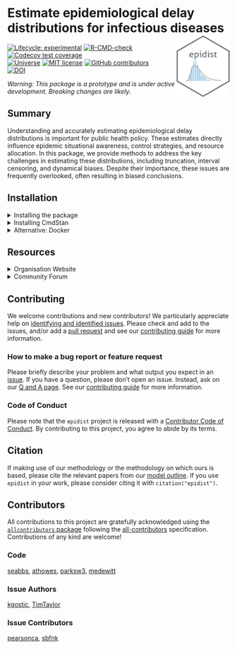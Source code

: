 
# Estimate epidemiological delay distributions for infectious diseases<a href='https://epidist.epinowcast.org'><img src='man/figures/logo.png' align="right" height="139" /></a>

<!-- badges: start -->

[![Lifecycle:
experimental](https://img.shields.io/badge/lifecycle-experimental-orange.svg)](https://www.tidyverse.org/lifecycle/#experimental)
[![R-CMD-check](https://github.com/epinowcast/epidist/workflows/R-CMD-check/badge.svg)](https://github.com/epinowcast/epidist/actions/workflows/R-CMD-check.yaml)
[![Codecov test
coverage](https://codecov.io/gh/epinowcast/epidist/branch/main/graph/badge.svg)](https://app.codecov.io/gh/epinowcast/epidist)
</br>
[![Universe](https://epinowcast.r-universe.dev/badges/epidist)](https://epinowcast.r-universe.dev/epidist)
[![MIT
license](https://img.shields.io/badge/License-MIT-blue.svg)](https://github.com/epinowcast/epidist/blob/master/LICENSE.md/)
[![GitHub
contributors](https://img.shields.io/github/contributors/epinowcast/epidist)](https://github.com/epinowcast/epidist/graphs/contributors)
</br>
[![DOI](https://zenodo.org/badge/422611952.svg)](https://zenodo.org/badge/latestdoi/422611952)
<!-- badges: end -->

*Warning: This package is a prototype and is under active development.
Breaking changes are likely.*

## Summary

Understanding and accurately estimating epidemiological delay
distributions is important for public health policy. These estimates
directly influence epidemic situational awareness, control strategies,
and resource allocation. In this package, we provide methods to address
the key challenges in estimating these distributions, including
truncation, interval censoring, and dynamical biases. Despite their
importance, these issues are frequently overlooked, often resulting in
biased conclusions.

## Installation

<details>
<summary>
Installing the package
</summary>

You can install the latest released version using the normal `R`
function, though you need to point to `r-universe` instead of CRAN:

``` r
install.packages(
  "epidist", repos = "https://epinowcast.r-universe.dev"
)
```

Alternatively, you can use the [`remotes`
package](https://remotes.r-lib.org/) to install the development version
from Github (warning! this version may contain breaking changes and/or
bugs):

``` r
remotes::install_github(
  "epinowcast/epidist", dependencies = TRUE
)
```

Similarly, you can install historical versions by specifying the release
tag (e.g. this installs
[`0.1.0`](https://github.com/epinowcast/epidist/releases/tag/v0.1.0)):

``` r
remotes::install_github(
  "epinowcast/epidist", dependencies = TRUE, ref = "v0.2.0"
)
```

*Note: You can also use that last approach to install a specific commit
if needed, e.g. if you want to try out a specific unreleased feature,
but not the absolute latest developmental version.*

</details>
<details>
<summary>
Installing CmdStan
</summary>

If you wish to do model fitting and nowcasting, you will need to install
[CmdStan](https://mc-stan.org/users/interfaces/cmdstan), which also
entails having a suitable C++ toolchain setup. We recommend using the
[`cmdstanr` package](https://mc-stan.org/cmdstanr/). The Stan team
provides instructions in the [*Getting started with
`cmdstanr`*](https://mc-stan.org/cmdstanr/articles/cmdstanr.html)
vignette, with other details and support at the [package
site](https://mc-stan.org/cmdstanr/), but the brief version is:

``` r
# if you not yet installed `epinowcast`, or you installed it without `Suggests` dependencies
install.packages("cmdstanr", repos = c("https://mc-stan.org/r-packages/", getOption("repos")))
# once `cmdstanr` is installed:
cmdstanr::install_cmdstan()
```

*Note: You can speed up CmdStan installation using the `cores` argument.
If you are installing a particular version of `epinowcast`, you may also
need to install a past version of CmdStan, which you can do with the
`version` argument.*

</details>
<details>
<summary>
Alternative: Docker
</summary>

We also provide a [Docker](https://www.docker.com/get-started/) image
with [`epinowcast` and all dependencies
installed](https://github.com/orgs/epinowcast/packages/container/package/epidist).
You can use this image to run `epidist` without installing dependencies.

</details>

## Resources

<details>
<summary>
Organisation Website
</summary>

Our [organisation website](https://www.epinowcast.org/) includes links
to other resources, [guest posts](https://www.epinowcast.org/blog.html),
and [seminar schedule](https://www.epinowcast.org/seminars.html) for
both upcoming and past recordings.

</details>
<details>
<summary>
Community Forum
</summary>

Our [community forum](https://community.epinowcast.org/) has areas for
[question and answer](https://community.epinowcast.org/c/interface/15)
and [considering new methods and
tools](https://community.epinowcast.org/c/projects/11), among others. If
you are generally interested in real-time analysis of infectious
disease, you may find this useful even if do not use `epinowcast`.

</details>

## Contributing

We welcome contributions and new contributors! We particularly
appreciate help on [identifying and identified
issues](https://github.com/epinowcast/epidist/issues). Please check and
add to the issues, and/or add a [pull
request](https://github.com/epinowcast/epidist/pulls) and see our
[contributing guide](CONTRIBUTING.md) for more information.

### How to make a bug report or feature request

Please briefly describe your problem and what output you expect in an
[issue](https://github.com/epinowcast/epidist/issues). If you have a
question, please don’t open an issue. Instead, ask on our [Q and A
page](https://github.com/epinowcast/dist/discussions/categories/q-a).
See our [contributing guide](CONTRIBUTING.md) for more information.

### Code of Conduct

Please note that the `epidist` project is released with a [Contributor
Code of Conduct](CODE_OF_CONDUCT.md). By contributing to this project,
you agree to abide by its terms.

## Citation

If making use of our methodology or the methodology on which ours is
based, please cite the relevant papers from our [model
outline](https://epidist.epinowcast.org/articles/model.html). If you use
`epidist` in your work, please consider citing it with
`citation("epidist")`.

## Contributors

<!-- ALL-CONTRIBUTORS-LIST:START - Do not remove or modify this section -->
<!-- prettier-ignore-start -->
<!-- markdownlint-disable -->

All contributions to this project are gratefully acknowledged using the
[`allcontributors`
package](https://github.com/ropenscilabs/allcontributors) following the
[all-contributors](https://allcontributors.org) specification.
Contributions of any kind are welcome!

### Code

<a href="https://github.com/epinowcast/epidist/commits?author=seabbs">seabbs</a>,
<a href="https://github.com/epinowcast/epidist/commits?author=athowes">athowes</a>,
<a href="https://github.com/epinowcast/epidist/commits?author=parksw3">parksw3</a>,
<a href="https://github.com/epinowcast/epidist/commits?author=medewitt">medewitt</a>

### Issue Authors

<a href="https://github.com/epinowcast/epidist/issues?q=is%3Aissue+author%3Akgostic">kgostic</a>,
<a href="https://github.com/epinowcast/epidist/issues?q=is%3Aissue+author%3ATimTaylor">TimTaylor</a>

### Issue Contributors

<a href="https://github.com/epinowcast/epidist/issues?q=is%3Aissue+commenter%3Apearsonca">pearsonca</a>,
<a href="https://github.com/epinowcast/epidist/issues?q=is%3Aissue+commenter%3Asbfnk">sbfnk</a>

<!-- markdownlint-enable -->
<!-- prettier-ignore-end -->
<!-- ALL-CONTRIBUTORS-LIST:END -->
